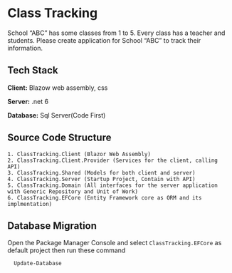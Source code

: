 
# Class Tracking

School “ABC” has some classes from 1 to 5. Every class has a teacher and students. Please create application for School “ABC” to track their information.


## Tech Stack

**Client:** Blazow web assembly, css

**Server:** .net 6

**Database:** Sql Server(Code First)



## Source Code Structure

    1. ClassTracking.Client (Blazor Web Assembly)
    2. ClassTracking.Client.Provider (Services for the client, calling API)
    3. ClassTracking.Shared (Models for both client and server)
    4. ClassTracking.Server (Startup Project, Contain with API)
    5. ClassTracking.Domain (All interfaces for the server application with Generic Repository and Unit of Work)
    6. ClassTracking.EFCore (Entity Framework core as ORM and its implmentation)


## Database Migration

Open the Package Manager Console and select ```ClassTracking.EFCore``` as default project
then run these command

```bash
  Update-Database
```
    
